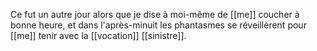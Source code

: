 Ce fut un autre jour alors que je dise à moi-même de [[me]] coucher à bonne heure, et dans l'après-minuit les phantasmes se réveillèrent pour [[me]] tenir avec la [[vocation]] [[sinistre]].